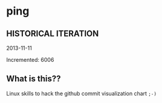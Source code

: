 # ping

## HISTORICAL ITERATION
2013-11-11

Incremented: 6006

## What is this?? 
Linux skills to hack the github commit visualization chart `;-)`
